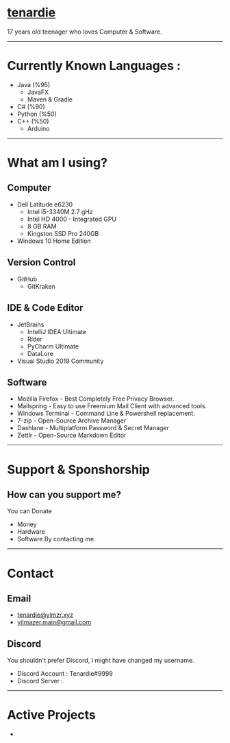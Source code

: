 # [tenardie](https://github.com/tenardie)
17 years old teenager who loves Computer & Software.

***

# Currently Known Languages :
* Java (%95)
    * JavaFX
    * Maven & Gradle
* C# (%90)
* Python (%50)
* C++ (%50)
    * Arduino

***

#  What am I using?
## Computer
* Dell Latitude e6230
    * Intel i5-3340M 2.7 gHz
    * Intel HD 4000 - Integrated GPU
    * 8 GB RAM
    * Kingston SSD Pro 240GB
* Windows 10 Home Edition
## Version Control
* GitHub
    * GitKraken
## IDE & Code Editor
* JetBrains
    * IntelliJ IDEA Ultimate
    * Rider
    * PyCharm Ultimate
    * DataLore
* Visual Studio 2019 Community
## Software
* Mozilla Firefox - Best Completely Free Privacy Browser.
* Mailspring - Easy to use Freemium Mail Client with advanced tools.
* Windows Terminal - Command Line & Powershell replacement.
* 7-zip - Open-Source Archive Manager
* Dashlane - Multiplatform Password & Secret Manager
* Zettlr - Open-Source Markdown Editor

***

# Support & Sponshorship
## How can you support me?
You can Donate
- Money
- Hardware
- Software
By contacting me.

***

# Contact
## Email
- tenardie@ylmzr.xyz
- yilmazer.main@gmail.com
## Discord 
You shouldn't prefer Discord, I might have changed my username.
- Discord Account : Tenardie#9999
- Discord Server : <!-- Will Be Added -->

***

# Active Projects
- <!--Will Be Added-->



